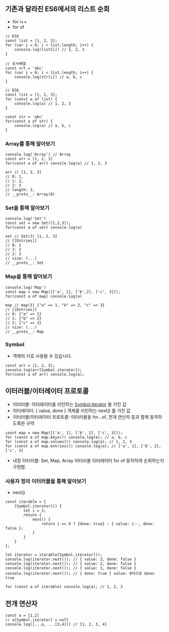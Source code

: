 ## 기존과 달라진 ES6에서의 리스트 순회

- for i++
- for of

```
// ES5
const list = [1, 2, 3];
for (var i = 0; i < list.length; i++) {
    console.log(list[i]) // 1, 2, 3
}

// 유사배열
const srt = 'abc'
for (var i = 0; i < list.length; i++) {
    console.log(str[i]) // a, b, c
}
```

```
// ES6
const list = [1, 2, 3];
for (const a of list) {
    console.log(a) // 1, 2, 3
}

const str = 'abc'
for(const a of str) {
    console.log(a) // a, b, c
}
```

### Array를 통해 알아보기

```
console.log('Array') // Array
const arr = [1, 2, 3]
for(const a of arr) console.log(a) // 1, 2, 3

arr // [1, 2, 3]
// 0: 1,
// 1: 2,
// 2: 3
// length: 3,
// __proto__: Array(0)
```

### Set을 통해 알아보기

```
console.log('Set')
const set = new Set([1,2,3]);
for(const a of set) console.log(a)

set // Set(3) {1, 2, 3}
// [[Entries]]
// 0: 1
// 1: 2
// 2: 3
// size: (...)
// __proto__: Set
```

### Map을 통해 알아보기

```
console.log('Map')
const map = new Map([['a', 1], ['b',2], ['c', 3]]);
for(const a of map) console.log(a)

map // map(3) {"a" => 1, "b" => 2, "c" => 3}
// [[Entries]]
// 0: {"a" => 1}
// 1: {"b" => 2}
// 2: {"c" => 3}
// size: (...)
// __proto__: Map
```

### Symbol

- 객체의 키로 사용될 수 있습니다.

```
const arr = [1, 2, 3];
console.log(arr[Symbol.iterator]);
for(const a of arr) console.log(a);
```

## 이터러블/이터레이터 프로토콜

- 이터러블: 이터레이터를 리턴하는 [Symbol.iterator]() 를 가진 값
- 이터레이터: { value, done } 객체를 리턴하는 next() 를 가진 값
- 이터러블/이터레이터 프로토콜: 이터러블을 for...of, 전개 연산자 등과 함께 동작하도록한 규약

```
cosnt map = new Map([['a', 1], ['b', 2], ['c', 3]]);
for (const a of map.keys()) console.log(a); // a, b, c
for (const a of map.values()) console.log(a); // 1, 2, 3
for (const a of map.entries()) console.log(a); // ['a', 1], ['b', 2], ['c', 3]
```

- 내장 이터러블: Set, Map, Array 이터러블 이터레이터 for of 동작하여 순회하는지 구현함.

### 사용자 정의 이터러블을 통해 알아보기

- next()

```
const iterable = {
    [Symbol.iterator]() {
        let i = 3;
        return {
            next() {
                return i == 0 ? {done: true} : { value: i--, done: false };
            }
        }
    }
};

let iterator = iterable[Symbol.iterator]();
console.log(iterator.next()); // { value: 3, done: false }
console.log(iterator.next()); // { value: 2, done: false }
console.log(iterator.next()); // { value: 1, done: false }
console.log(iterator.next()); // { done: true } value: 0이므로 done: true

for (const a of iterable) console.log(a); // 1, 2, 3
```

## 전개 연산자

```
const a = [1,2]
// a[Symbol.iterator] = null
console.log([...a, ...[3,4]]) // [1, 2, 3, 4]
```
